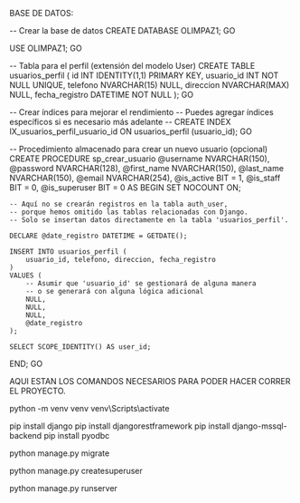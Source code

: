 BASE DE DATOS:

-- Crear la base de datos
CREATE DATABASE OLIMPAZ1;
GO

USE OLIMPAZ1;
GO

-- Tabla para el perfil (extensión del modelo User)
CREATE TABLE usuarios_perfil (
    id INT IDENTITY(1,1) PRIMARY KEY,
    usuario_id INT NOT NULL UNIQUE,
    telefono NVARCHAR(15) NULL,
    direccion NVARCHAR(MAX) NULL,
    fecha_registro DATETIME NOT NULL
);
GO

-- Crear índices para mejorar el rendimiento
-- Puedes agregar índices específicos si es necesario más adelante
-- CREATE INDEX IX_usuarios_perfil_usuario_id ON usuarios_perfil (usuario_id);
GO

-- Procedimiento almacenado para crear un nuevo usuario (opcional)
CREATE PROCEDURE sp_crear_usuario
    @username NVARCHAR(150),
    @password NVARCHAR(128),
    @first_name NVARCHAR(150),
    @last_name NVARCHAR(150),
    @email NVARCHAR(254),
    @is_active BIT = 1,
    @is_staff BIT = 0,
    @is_superuser BIT = 0
AS
BEGIN
    SET NOCOUNT ON;
    
    -- Aquí no se crearán registros en la tabla auth_user, 
    -- porque hemos omitido las tablas relacionadas con Django.
    -- Solo se insertan datos directamente en la tabla 'usuarios_perfil'.
    
    DECLARE @date_registro DATETIME = GETDATE();
    
    INSERT INTO usuarios_perfil (
        usuario_id, telefono, direccion, fecha_registro
    )
    VALUES (
        -- Asumir que 'usuario_id' se gestionará de alguna manera 
        -- o se generará con alguna lógica adicional
        NULL, 
        NULL, 
        NULL, 
        @date_registro
    );
    
    SELECT SCOPE_IDENTITY() AS user_id;
END;
GO




AQUI ESTAN LOS COMANDOS NECESARIOS PARA PODER HACER CORRER EL PROYECTO.

python -m venv venv
venv\Scripts\activate

pip install django
pip install djangorestframework
pip install django-mssql-backend
pip install pyodbc

python manage.py migrate

python manage.py createsuperuser



python manage.py runserver
